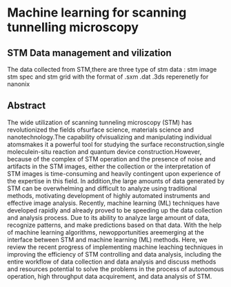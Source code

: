 # Machine learning for scanning tunnelling microscopy

## STM Data management and vilization

The data collected from STM,there are three type of stm data : stm image stm spec and stm grid with the format of .sxm .dat .3ds reperenetly for nanonix


## Abstract

The wide utilization of scanning tunneling microscopy (STM) has revolutionized the fields ofsurface science, materials science and nanotechnology.The capability ofvisualizing and manipulating individual atomsmakes it a powerful tool for studying the surface reconstruction,single moleculein-situ reaction and quantum device construction.However, because of the complex of STM operation and the presence of noise and artifacts in the STM images, either the collection or the interpretation of STM images is time-consuming and heavily contingent upon experience of the expertise in this field. In addition,the large amounts of data generated by STM can be overwhelming and difficult to analyze using traditional methods, motivating development of highly automated instruments and effective image analysis. Recently, machine learning (ML) techniques have developed rapidly and already proved to be speeding up the data collection and analysis process. Due to its ability to analyze large amount of data, recognize patterns, and make predictions based on that data. With the help of machine learning algorithms, newopportunities areemerging at the interface between STM and machine learning (ML) methods. Here, we review the recent progress of implementing machine leaching techniques in improving the efficiency of STM controlling and data analysis, including the entire workflow of data collection and data analysis and discuss methods and resources potential to solve the problems in the process of autonomous operation, high throughput data acquirement, and data analysis of STM.
